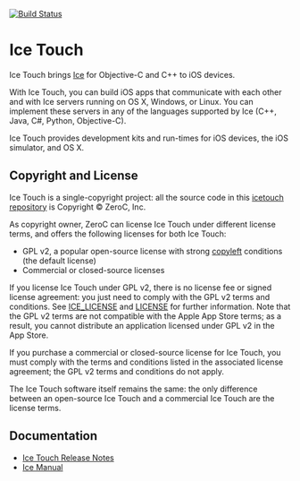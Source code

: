 [![Build Status](https://travis-ci.org/zeroc-ice/icetouch.svg)](https://travis-ci.org/zeroc-ice/icetouch)

# Ice Touch

Ice Touch brings [Ice](https://github.com/zeroc-ice/ice) for Objective-C and C++ to iOS devices.

With Ice Touch, you can build iOS apps that communicate with each other and with Ice servers running on OS X, Windows, or Linux. You can implement these servers in any of the languages supported by Ice (C++, Java, C#, Python, Objective-C).

Ice Touch provides development kits and run-times for iOS devices, the
iOS simulator, and OS X.

## Copyright and License

Ice Touch is a single-copyright project: all the source code in this [icetouch repository](https://github.com/zeroc-ice/icetouch) is Copyright &copy; ZeroC, Inc.

As copyright owner, ZeroC can license Ice Touch under different license terms, and offers the following licenses for both Ice Touch:
- GPL v2, a popular open-source license with strong [copyleft](http://en.wikipedia.org/wiki/Copyleft) conditions
  (the default license)
- Commercial or closed-source licenses

If you license Ice Touch under GPL v2, there is no license fee or signed license agreement: you just need to comply with the GPL v2 terms and conditions. See [ICE_LICENSE](./ICE_LICENSE) and [LICENSE](./LICENSE) for further information. Note that the GPL v2 terms are not compatible with the Apple App Store terms; as a result, you cannot distribute an application licensed under GPL v2 in the App Store.

If you purchase a commercial or closed-source license for Ice Touch, you must comply with the terms and conditions listed in the associated license agreement; the GPL v2 terms and conditions do not apply.

The Ice Touch software itself remains the same: the only difference between an open-source Ice Touch and a commercial Ice Touch are the license terms.

## Documentation

- [Ice Touch Release Notes](https://doc.zeroc.com/display/IceeTocuh/Release+Notes+3.6.0)
- [Ice Manual](https://doc.zeroc.com/display/Ice36/Home)
